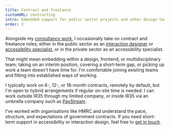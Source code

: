 ```yaml
---
title: Contract and freelance
customURL: contracting
intro: Embedded support for public sector projects and other design-led teams; focused on interaction design and accessibility, tailored to how your team works.
order: 3
---
```


Alongside my [consultancy work](/approaches/consultancy), I occasionally take on contract and freelance roles; either in the public sector as an [interaction designer](/skills/user-experience-design) or [accessibility specialist](https://www.tempertemper.net/skills/accessibility), or in the private sector as an accessibility specialist.

That might mean embedding within a design, frontend, or multidisciplinary team; taking on an interim position, covering a short-term gap, or picking up work a team doesn't have time for. I'm comfortable joining existing teams and fitting into established ways of working.

I typically work on 6-, 12-, or 18-month contracts, remotely by default, but I'm open to hybrid arrangements if regular on-site time is needed. I can work outside IR35 through my limited company, or inside IR35 via an umbrella company such as [PayStream](https://www.paystream.co.uk).

I've worked with organisations like HMRC and understand the pace, structure, and expectations of government contracts. If you need short-term support in accessibility or interaction design, feel free to [get in touch](/contact).
